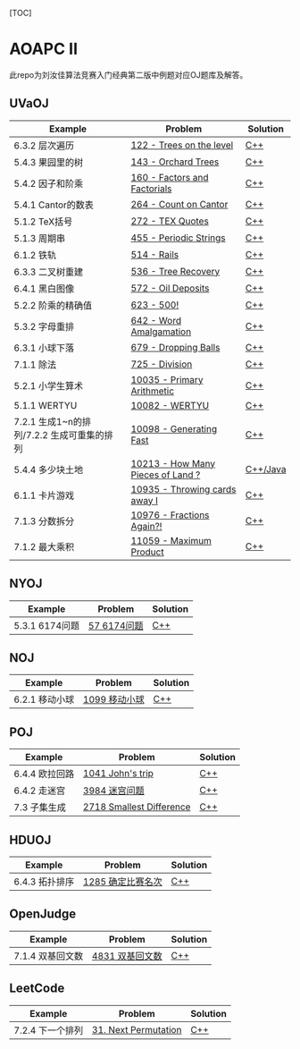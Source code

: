 [TOC]

# AOAPC II

此repo为刘汝佳算法竞赛入门经典第二版中例题对应OJ题库及解答。

## UVaOJ

| Example | Problem | Solution |
| --- | --- | --- |
| 6.3.2 层次遍历 | [122 - Trees on the level](https://onlinejudge.org/index.php?option=com_onlinejudge&Itemid=8&page=show_problem&problem=58) | [C++](https://github.com/Ubuntu1996/AOAPC_II/tree/master/UVa_122-Trees_on_the_level) |
| 5.4.3 果园里的树 | [143 - Orchard Trees](https://onlinejudge.org/index.php?option=com_onlinejudge&Itemid=8&category=3&page=show_problem&problem=79) | [C++](https://github.com/Ubuntu1996/AOAPC_II/tree/master/143-Orchard_Trees) |
| 5.4.2 因子和阶乘 | [160 - Factors and Factorials](https://onlinejudge.org/index.php?option=com_onlinejudge&Itemid=8&page=show_problem&problem=96) | [C++](https://github.com/Ubuntu1996/AOAPC_II/tree/master/160-Factors_and_Factorials) |
| 5.4.1 Cantor的数表 | [264 - Count on Cantor](https://onlinejudge.org/index.php?option=com_onlinejudge&Itemid=8&page=show_problem&problem=200) | [C++](https://github.com/Ubuntu1996/AOAPC_II/tree/master/264-Count_on_Cantor) |
| 5.1.2 TeX括号 | [272 - TEX Quotes](https://onlinejudge.org/index.php?option=com_onlinejudge&Itemid=8&category=829&page=show_problem&problem=208) | [C++](https://github.com/Ubuntu1996/AOAPC_II/tree/master/272-TEX_Quotes) |
| 5.1.3 周期串 | [455 - Periodic Strings](https://onlinejudge.org/index.php?option=com_onlinejudge&Itemid=8&page=show_problem&problem=396) | [C++](https://github.com/Ubuntu1996/AOAPC_II/tree/master/455-Periodic_String) |
| 6.1.2 铁轨 | [514 - Rails](https://onlinejudge.org/index.php?option=com_onlinejudge&Itemid=8&page=show_problem&problem=455) | [C++](https://github.com/Ubuntu1996/AOAPC_II/tree/master/UVa_514-Rails) |
| 6.3.3 二叉树重建 | [536 - Tree Recovery](https://onlinejudge.org/index.php?option=com_onlinejudge&Itemid=8&page=show_problem&problem=477) | [C++](https://github.com/Ubuntu1996/AOAPC_II/tree/master/UVa_536-Tree_Recovery) |
| 6.4.1 黑白图像 | [572 - Oil Deposits](https://onlinejudge.org/index.php?option=com_onlinejudge&Itemid=8&page=show_problem&problem=513) | [C++]() |
| 5.2.2 阶乘的精确值 | [623 - 500!](https://onlinejudge.org/index.php?option=com_onlinejudge&Itemid=8&page=show_problem&problem=564) | [C++](https://github.com/Ubuntu1996/AOAPC_II/tree/master/623-500!) |
| 5.3.2 字母重排 | [642 - Word Amalgamation](https://onlinejudge.org/index.php?option=com_onlinejudge&Itemid=8&page=show_problem&problem=583) | [C++]() |
| 6.3.1 小球下落 | [679 - Dropping Balls](https://onlinejudge.org/index.php?option=com_onlinejudge&Itemid=8&page=show_problem&problem=620) | [C++]() |
| 7.1.1 除法 | [725 - Division](https://onlinejudge.org/index.php?option=com_onlinejudge&Itemid=8&page=show_problem&problem=666) | [C++]() |
| 5.2.1 小学生算术 | [10035 - Primary Arithmetic](https://onlinejudge.org/index.php?option=com_onlinejudge&Itemid=8&category=12&page=show_problem&problem=976) | [C++](https://github.com/Ubuntu1996/AOAPC_II/tree/master/10035-Primary_Arithmetic) |
| 5.1.1 WERTYU | [10082 - WERTYU](https://onlinejudge.org/index.php?option=com_onlinejudge&Itemid=8&category=829&page=show_problem&problem=1023) | [C++](https://github.com/Ubuntu1996/AOAPC_II/tree/master/10082-WERTYU) |
| 7.2.1 生成1~n的排列/7.2.2 生成可重集的排列 | [10098 - Generating Fast](https://onlinejudge.org/index.php?option=com_onlinejudge&Itemid=8&category=12&page=show_problem&problem=1039) | [C++]() |
| 5.4.4 多少块土地 | [10213 - How Many Pieces of Land ?](https://onlinejudge.org/index.php?option=com_onlinejudge&Itemid=8&category=14&page=show_problem&problem=1154) | [C++/Java](https://github.com/Ubuntu1996/AOAPC_II/tree/master/10213-How_Many_Pieces_of_land) |
| 6.1.1 卡片游戏 | [10935 - Throwing cards away I](https://onlinejudge.org/index.php?option=com_onlinejudge&Itemid=8&category=21&page=show_problem&problem=1876) | [C++](https://github.com/Ubuntu1996/AOAPC_II/tree/master/10935-Throwing_cards_away_I) |
| 7.1.3 分数拆分 | [10976 - Fractions Again?!](https://onlinejudge.org/index.php?option=com_onlinejudge&Itemid=8&category=841&page=show_problem&problem=1917) | [C++]() |
| 7.1.2 最大乘积 | [11059 - Maximum Product](https://onlinejudge.org/index.php?option=com_onlinejudge&Itemid=8&category=841&page=show_problem&problem=2000) | [C++]() |


## NYOJ

| Example | Problem | Solution |
| --- | --- | --- |
| 5.3.1 6174问题 | [57 6174问题](http://www.51mxd.cn/problem.php-pid=57.htm) | [C++]() |

## NOJ

| Example | Problem | Solution |
| --- | --- | --- |
| 6.2.1 移动小球 | [1099 移动小球](https://acm.njupt.edu.cn/problem/NOJ1099) | [C++](https://github.com/Ubuntu1996/AOAPC_II/tree/master/NOJ_1099-Moving_Ball) |

## POJ

| Example | Problem | Solution |
| --- | --- | --- |
| 6.4.4 欧拉回路 | [1041 John's trip](http://poj.org/problem?id=1041) | [C++]() |
| 6.4.2 走迷宫 | [3984 迷宫问题](http://poj.org/problem?id=3984) | [C++](https://github.com/Ubuntu1996/AOAPC_II/tree/master/POJ_3984-Maze_Problem) |
| 7.3 子集生成 | [2718 Smallest Difference](http://poj.org/problem?id=2718) | [C++]() |


## HDUOJ

| Example | Problem | Solution |
| --- | --- | --- |
| 6.4.3 拓扑排序 | [1285 确定比赛名次](http://acm.hdu.edu.cn/showproblem.php?pid=1285) | [C++](https://github.com/Ubuntu1996/AOAPC_II/tree/master/HDUOJ_1285-Determine_the_Place_of_Competition) |

## OpenJudge

| Example | Problem | Solution |
| --- | --- | --- |
| 7.1.4 双基回文数 | [4831 双基回文数](http://nnsznoi.openjudge.cn/directlycalculatin/0004/) | [C++]() |

## LeetCode

| Example | Problem | Solution |
| --- | --- | --- |
| 7.2.4 下一个排列 | [31. Next Permutation](https://leetcode.com/problems/next-permutation/) | [C++]() |